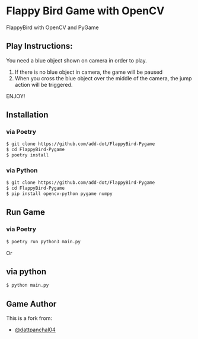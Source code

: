 # Flappy Bird Game with OpenCV

FlappyBird with OpenCV and PyGame

## Play Instructions:

You need a blue object shown on camera in order to play.

1. If there is no blue object in camera, the game will be paused
2. When you cross the blue object over the middle of the camera, the jump action will be triggered.

ENJOY!


## Installation

### via Poetry
```sh
$ git clone https://github.com/add-dot/FlappyBird-Pygame
$ cd FlappyBird-Pygame
$ poetry install
```

### via Python
```sh
$ git clone https://github.com/add-dot/FlappyBird-Pygame
$ cd FlappyBird-Pygame
$ pip install opencv-python pygame numpy
```

## Run Game

### via Poetry
```sh
$ poetry run python3 main.py
```

Or

## via python
```sh
$ python main.py
```


## Game Author

This is a fork from:

- [@dattpanchal04](https://github.com/dattpanchal04)

